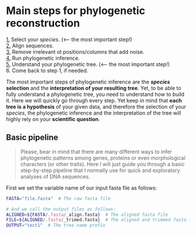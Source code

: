 # Main steps for phylogenetic reconstruction
[1.](/book/08.1_species_selection.md) Select your *species*.  (<-- the most important step!)  
[2.](/book/08.2_align.md) Align sequences.  
[3.](/book/08.3_trim.md) Remove irrelevant ot positions/columns that add noise.  
[4.](/book/08.4_phylogenetic_analyses.md) Run phylogenetic inference.  
[5.](/book/08.5_interpreting_trees.md) Understand your phylogenetic tree.  (<-- the most important step!)  
6. Come back to step 1, if needed.  
  
The most important steps of phylogenetic inference are the ***species* selection** and the **interpretation of your resulting tree**. Yet, to be able to fully understand a phylogenetic tree, you need to understand how to build it. Here we will quickly go through every step. Yet keep in mind that **each tree is a hypothesis** of your given data, and therefore the selection of your *species*, the phylogenetic inference and the interpretation of the tree will highly rely on your **scientific question**.  

## Basic pipeline

> Please, bear in mind that there are many different ways to infer phylogenetic patterns among genes, proteins or even morphological characters (or other traits). Here I will just guide you through a basic step-by-step pipeline that I normally use for quick and exploratory analyses of DNA sequences.

First we set the variable name of our input fasta file as follows:
```bash
FASTA="file.fasta"  # The raw fasta file

# And we call the output files as follows:
ALIGNED=${FASTA/.fasta/_align.fasta}  # The aligned fasta file
FILE=${ALIGNED/.fasta/_trimed.fasta}  # The aligned and trimmed fasta file ready for phylogenetic inference
OUTPUT="test1"  # The tree name prefix
```
